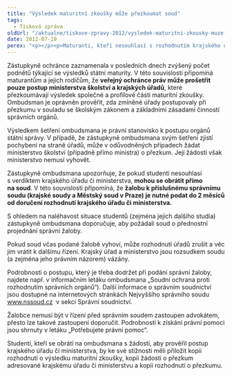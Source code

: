 ```yaml
---
title: "Výsledek maturitní zkoušky může přezkoumat soud"
tags:
  - Tisková zpráva
oldUrl: "/aktualne/tiskove-zpravy-2012/vysledek-maturitni-zkousky-muze-prezkoumat-soud"
date: 2012-07-19
perex: "<p></p><p>Maturanti, kteří nesouhlasí s rozhodnutím krajského úřadu či ministerstva po přezkoumání výsledku své maturitní zkoušky, se mohou obrátit na správní soud. Veřejný ochránce práv nemá pravomoc změnit rozhodnutí správních orgánů, může pouze prověřit, zda úřady postupovaly v souladu se zákony a principy dobré správy.</p>"
---
```


<!-- imported from the old website -->

<p>Zástupkyně ochránce zaznamenala v posledních dnech zvýšený počet podnětů týkající se výsledků státní maturity. V této souvislosti připomíná maturantům a jejich rodičům, že <strong>veřejný ochránce práv může prošetřit pouze postup ministerstva školství a krajských úřadů</strong>, které přezkoumávají výsledek společné a profilové části maturitní zkoušky. Ombudsman je oprávněn prověřit, zda zmíněné úřady postupovaly při přezkumu v souladu se školským zákonem a základními zásadami činností správních orgánů.</p><p>Výsledkem šetření ombudsmana je právní stanovisko k postupu orgánů státní správy. V případě, že zástupkyně ombudsmana svým šetření zjistí pochybení na straně úřadů, může v odůvodněných případech žádat ministerstvo školství (případně přímo ministra) o přezkum. Její žádosti však ministerstvo nemusí vyhovět. </p><p>Zástupkyně ombudsmana upozorňuje, že pokud studenti nesouhlasí s verdiktem krajského úřadu či ministerstva, <strong>mohou se obrátit přímo na soud</strong>. V této souvislosti připomíná, že <strong>žalobu k příslušnému správnímu soudu (krajské soudy a Městský soud v Praze) je nutné podat do 2 měsíců od doručení rozhodnutí krajského úřadu či ministerstva.</strong></p><p>S ohledem na naléhavost situace studentů (zejména jejich dalšího studia) zástupkyně ombudsmana doporučuje, aby požádali soud o přednostní projednání správní žaloby.</p><p>Pokud soud včas podané žalobě vyhoví, může rozhodnutí úřadů zrušit a věc jim vrátit k dalšímu řízení. Krajský úřad a ministerstvo jsou rozsudkem soudu (a zejména jeho právním názorem) vázány. </p><p>Podrobnosti o postupu, který je třeba dodržet při podání správní žaloby, najdete např. v informačním letáku ombudsmana „Soudní ochrana proti rozhodnutím správních orgánů“). Další informace o správním soudnictví jsou dostupné na internetových stránkách Nejvyššího správního soudu <a title="Otevření do nového okna" href="http://www.nssoud.cz/" target="_blank">www.nssoud.cz</a>  v sekci Správní soudnictví.</p><p>Žalobce nemusí být v řízení před správním soudem zastoupen advokátem, přesto lze takové zastoupení doporučit. Podrobnosti k získání právní pomoci jsou shrnuty v letáku „Potřebujete právní pomoc“.</p>Studenti, kteří se obrátí na ombudsmana s žádostí, aby prověřil postup krajského úřadu či ministerstva, by ke své stížnosti měli přiložit kopii rozhodnutí o výsledku maturitní zkoušky, kopii žádosti o přezkum adresované krajskému úřadu či ministerstvu a kopii rozhodnutí o přezkumu.
